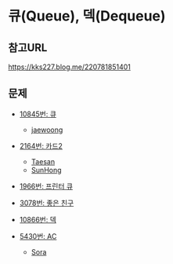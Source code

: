 큐(Queue), 덱(Dequeue)
=======

참고URL
-------
https://kks227.blog.me/220781851401  
  

문제
----
 * [10845번: 큐](https://www.acmicpc.net/problem/10845)
     * [jaewoong](https://github.com/SangBeo/algoStudy/blob/master/Queue/jaewoong/10845.md)
 
 * [2164번: 카드2](https://www.acmicpc.net/problem/2164)
      * [Taesan](https://github.com/SangBeo/algoStudy/blob/master/Queue/Taesan/2164.md)
      * [SunHong](https://github.com/SangBeo/algoStudy/blob/master/Queue/SunHong/2164.md)
 
 * [1966번: 프린터 큐](https://www.acmicpc.net/problem/1966)
   
 * [3078번: 좋은 친구](https://www.acmicpc.net/problem/3078)
 
 * [10866번: 덱](https://www.acmicpc.net/problem/10866)
 
 * [5430번: AC](https://www.acmicpc.net/problem/5430)
      * [Sora](https://github.com/SangBeo/algoStudy/blob/master/Queue/Sora/5430.md)
    
 
 

